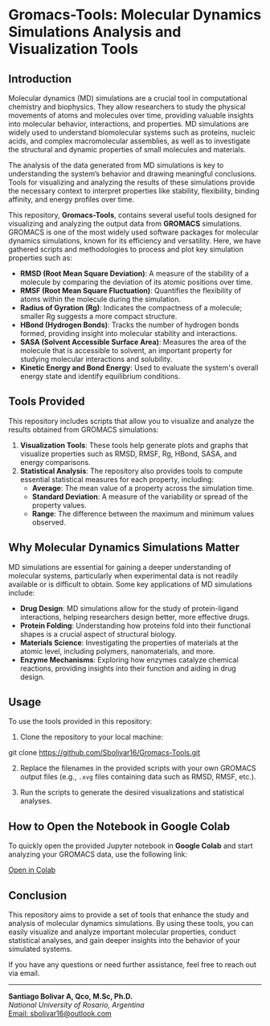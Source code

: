 # Gromacs-Tools: Molecular Dynamics Simulations Analysis and Visualization Tools

## Introduction

Molecular dynamics (MD) simulations are a crucial tool in computational chemistry and biophysics. They allow researchers to study the physical movements of atoms and molecules over time, providing valuable insights into molecular behavior, interactions, and properties. MD simulations are widely used to understand biomolecular systems such as proteins, nucleic acids, and complex macromolecular assemblies, as well as to investigate the structural and dynamic properties of small molecules and materials.

The analysis of the data generated from MD simulations is key to understanding the system’s behavior and drawing meaningful conclusions. Tools for visualizing and analyzing the results of these simulations provide the necessary context to interpret properties like stability, flexibility, binding affinity, and energy profiles over time.

This repository, **Gromacs-Tools**, contains several useful tools designed for visualizing and analyzing the output data from **GROMACS** simulations. GROMACS is one of the most widely used software packages for molecular dynamics simulations, known for its efficiency and versatility. Here, we have gathered scripts and methodologies to process and plot key simulation properties such as:

- **RMSD (Root Mean Square Deviation)**: A measure of the stability of a molecule by comparing the deviation of its atomic positions over time.
- **RMSF (Root Mean Square Fluctuation)**: Quantifies the flexibility of atoms within the molecule during the simulation.
- **Radius of Gyration (Rg)**: Indicates the compactness of a molecule; smaller Rg suggests a more compact structure.
- **HBond (Hydrogen Bonds)**: Tracks the number of hydrogen bonds formed, providing insight into molecular stability and interactions.
- **SASA (Solvent Accessible Surface Area)**: Measures the area of the molecule that is accessible to solvent, an important property for studying molecular interactions and solubility.
- **Kinetic Energy and Bond Energy**: Used to evaluate the system's overall energy state and identify equilibrium conditions.

## Tools Provided

This repository includes scripts that allow you to visualize and analyze the results obtained from GROMACS simulations:

1. **Visualization Tools**: These tools help generate plots and graphs that visualize properties such as RMSD, RMSF, Rg, HBond, SASA, and energy comparisons. 
2. **Statistical Analysis**: The repository also provides tools to compute essential statistical measures for each property, including:
   - **Average**: The mean value of a property across the simulation time.
   - **Standard Deviation**: A measure of the variability or spread of the property values.
   - **Range**: The difference between the maximum and minimum values observed.

## Why Molecular Dynamics Simulations Matter

MD simulations are essential for gaining a deeper understanding of molecular systems, particularly when experimental data is not readily available or is difficult to obtain. Some key applications of MD simulations include:

- **Drug Design**: MD simulations allow for the study of protein-ligand interactions, helping researchers design better, more effective drugs.
- **Protein Folding**: Understanding how proteins fold into their functional shapes is a crucial aspect of structural biology.
- **Materials Science**: Investigating the properties of materials at the atomic level, including polymers, nanomaterials, and more.
- **Enzyme Mechanisms**: Exploring how enzymes catalyze chemical reactions, providing insights into their function and aiding in drug design.

## Usage

To use the tools provided in this repository:

1. Clone the repository to your local machine:

git clone https://github.com/Sbolivar16/Gromacs-Tools.git


2. Replace the filenames in the provided scripts with your own GROMACS output files (e.g., `.xvg` files containing data such as RMSD, RMSF, etc.).

3. Run the scripts to generate the desired visualizations and statistical analyses.

## How to Open the Notebook in Google Colab

To quickly open the provided Jupyter notebook in **Google Colab** and start analyzing your GROMACS data, use the following link:

[Open in Colab](https://colab.research.google.com/github/Sbolivar16/Gromacs-Tools/blob/main/gromacs_analysis.ipynb)

## Conclusion

This repository aims to provide a set of tools that enhance the study and analysis of molecular dynamics simulations. By using these tools, you can easily visualize and analyze important molecular properties, conduct statistical analyses, and gain deeper insights into the behavior of your simulated systems.

If you have any questions or need further assistance, feel free to reach out via email.

---

**Santiago Bolivar A, Qco, M.Sc, Ph.D.**  
*National University of Rosario, Argentina*  
[Email: sbolivar16@outlook.com](mailto:sbolivar16@outlook.com)


